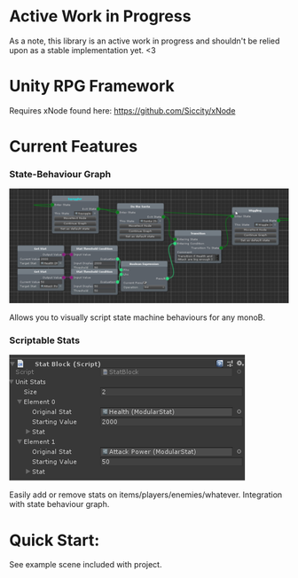 # Active Work in Progress

As a note, this library is an active work in progress and shouldn't be relied upon as a stable implementation yet. <3

# Unity RPG Framework
 
Requires xNode found here:
https://github.com/Siccity/xNode

# Current Features
  
### State-Behaviour Graph
  
![Behaviour Graph](https://github.com/CoffeeVampir3/Unity-RPG-Framework/blob/screenshots/MsKYfS5jdn.png?raw=true "State Behaviour Graph")
  
Allows you to visually script state machine behaviours for any monoB.

  
### Scriptable Stats
  
![Scriptable Stats](https://github.com/CoffeeVampir3/Unity-RPG-Framework/blob/screenshots/Unity_KFDpEvKBSn.png?raw=true "Stats")
  
Easily add or remove stats on items/players/enemies/whatever. Integration with state behaviour graph.

# Quick Start:

See example scene included with project.
